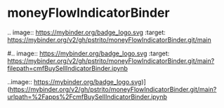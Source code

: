 # moneyFlowIndicatorBinder
.. image:: https://mybinder.org/badge_logo.svg
:target: https://mybinder.org/v2/gh/pstrito/moneyFlowIndicatorBinder.git/main

#.. image:: https://mybinder.org/badge_logo.svg :target: https://mybinder.org/v2/gh/pstrito/moneyFlowIndicatorBinder.git/main?filepath=cmfBuySellIndicatorBinder.ipynb

..image:: https://mybinder.org/badge_logo.svg)](https://mybinder.org/v2/gh/pstrito/moneyFlowIndicatorBinder.git/main?urlpath=%2Fapps%2FcmfBuySellIndicatorBinder.ipynb
